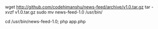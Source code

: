 wget http://github.com/codehimanshu/news-feed/archive/v1.0.tar.gz
tar -xvzf v1.0.tar.gz
sudo mv news-feed-1.0 /usr/bin/

cd /usr/bin/news-feed-1.0; php app.php